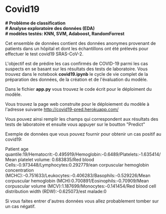# Covid19

__# Problème de classification__  
__# Analyse exploratoire des données (EDA)__  
__# modèles testés: KNN, SVM, Adaboost, RandomForrest__

Cet ensemble de données contient des données anonymes provenant de patients dans un hôpital et dont les échantillons ont été prélevés pour effectuer le test covid19 SRAS-CoV-2.

L'objectif est de prédire les cas confirmés de COVID-19 parmi les cas suspects en se basant sur les résultats des tests de laboratoire.
Vous trouvez dans le notebook __covid19.ipynb__ le cycle de vie complet de la préparation des données, de la création et de l'évaluation du modèle.

Dans le fichier __app.py__ vous trouvez le code écrit pour le déploiment du modèle.

Vous trouvez la page web construite pour le déploiement du modèle à l'adresse suivante http://covid19-pred.herokuapp.com/

Vous pouvez ainsi remplir les champs qui correspondent aux résultats des tests de laboratoire et ensuite vous appuyer sur le boutton "Predict"

Exemple de données que vous pouvez fournir pour obtenir un cas positif au covid19:

Patient age quantile:19/Hematocrit:-0.495919/Hemoglobin:-0.6489/Platelets:-1.635414/Mean platelet volume:	0.683835/Red blood Cells:-0.973448/Lymphocytes:0.292779/ean corpuscular hemoglobin concentration (MCHC):-0.751633/Leukocytes:-0.406283/Basophils:-0.529226/Mean corpuscular hemoglobin (MCH):0.700891/Eosinophils:-0.70909/Mean corpuscular volume (MCV):1.187699/Monocytes:-0.141454/Red blood cell distribution width (RDW):-0.625073/est malade:0

Si vous faites entrer d'autres données vous allez probablement tomber sur un cas négatif.



